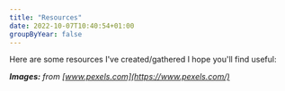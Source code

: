 ```yaml
---
title: "Resources"
date: 2022-10-07T10:40:54+01:00
groupByYear: false
---
```

Here are some resources I've created/gathered I hope you'll find useful:


_**Images:** from [www.pexels.com](https://www.pexels.com/)_
